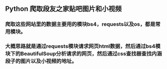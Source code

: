 ## Python 爬取段友之家贴吧图片和小视频
### 爬取这些网站里的数据主要用的模块bs4，requests以及os，都是常用模块。
### 大概思路就是通过requests模块请求网页html数据，然后通过bs4模块下的BeautifulSoup分析请求的网页，然后通过css查找器查找内涵段子的图片以及小视频的地址。